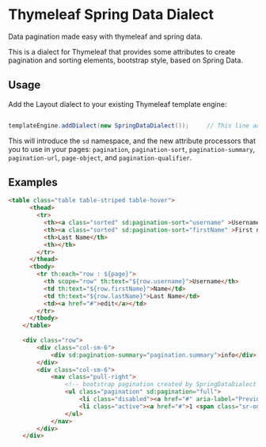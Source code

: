 # Thymeleaf Spring Data Dialect
Data pagination made easy with thymeleaf and spring data.

This is a dialect for Thymeleaf that provides some attributes to create pagination and sorting elements, bootstrap style, based on Spring Data.

Usage
-----

Add the Layout dialect to your existing Thymeleaf template engine:

```java

templateEngine.addDialect(new SpringDataDialect());		// This line adds the dialect to Thymeleaf
```

This will introduce the `sd` namespace, and the new attribute processors that
you to use in your pages: `pagination`, `pagination-sort`, `pagination-summary`,
`pagination-url`, `page-object`, and `pagination-qualifier`.

Examples
--------
```html
<table class="table table-striped table-hover">
      <thead>
        <tr>
          <th><a class="sorted" sd:pagination-sort="username" >Username</a></th>
          <th><a class="sorted" sd:pagination-sort="firstName" >First name</a></th>
          <th>Last Name</th>
          <th></th>
        </tr>
      </thead>
      <tbody>
        <tr th:each="row : ${page}">
          <th scope="row" th:text="${row.username}">Username</th>
          <td th:text="${row.firstName}">Name</td>
          <td th:text="${row.lastName}">Last Name</td>
          <td><a href="#">edit</a></td>
        </tr>
      </tbody>
    </table>
    
    <div class="row">
    	<div class="col-sm-6">
    		<div sd:pagination-summary="pagination.summary">info</div>
    	</div>
    	<div class="col-sm-6">
    		<nav class="pull-right">
				<!-- bootstrap pagination created by SpringDataDialect -->
				<ul class="pagination" sd:pagination="full">
					<li class="disabled"><a href="#" aria-label="Previous"><span aria-hidden="true">&laquo;</span></a></li>
				   	<li class="active"><a href="#">1 <span class="sr-only">(current)</span></a></li>
				</ul>
			</nav>
    	</div>
    </div>
```    

